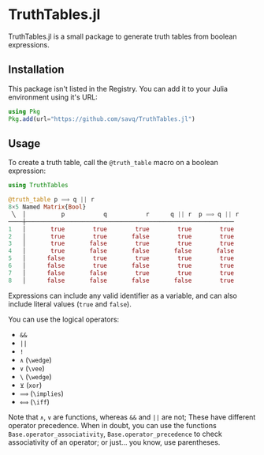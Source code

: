 # TruthTables.jl

TruthTables.jl is a small package to generate truth tables from boolean expressions.


## Installation

This package isn't listed in the Registry. You can add it to your Julia environment
using it's URL:

```julia
using Pkg
Pkg.add(url="https://github.com/savq/TruthTables.jl")
```


## Usage

To create a truth table, call the `@truth_table` macro on a boolean expression:
```julia
using TruthTables

@truth_table p ⟹ q || r
8×5 Named Matrix{Bool}
 ╲  │          p           q           r      q || r  p ⟹ q || r
────┼───────────────────────────────────────────────────────────
1   │       true        true        true        true        true
2   │       true        true       false        true        true
3   │       true       false        true        true        true
4   │       true       false       false       false       false
5   │      false        true        true        true        true
6   │      false        true       false        true        true
7   │      false       false        true        true        true
8   │      false       false       false       false        true
```

Expressions can include any valid identifier as a variable,
and can also include literal values (`true` and `false`).

You can use the logical operators:
- `&&`
- `||`
- `!`
- `∧` (`\wedge`)
- `∨` (`\vee`)
- `\` (`\wedge`)
- `⊻` (`xor`)
- `⟹` (`\implies`)
- `⟺` (`\iff`)

Note that `∧`, `∨` are functions, whereas `&&` and `||` are not;
These have different operator precedence.
When in doubt, you can use the functions `Base.operator_associativity`, `Base.operator_precedence`
to check associativity of an operator; or just… you know, use parentheses.

